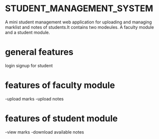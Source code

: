 # STUDENT_MANAGEMENT_SYSTEM


A mini student management web application for uploading and managing marklist and notes of students.It contains two modeules. A faculty module and a student module.

general features
=================
login 
signup for student

features of faculty module
==========================
-upload marks
-upload notes


features of student module
==========================
-view marks
-download available notes
